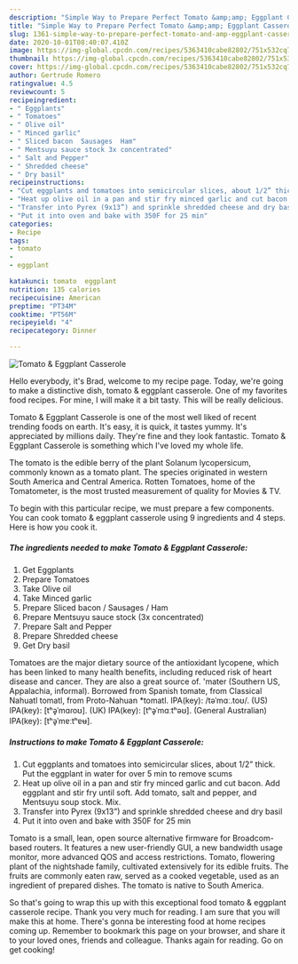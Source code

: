 ```yaml
---
description: "Simple Way to Prepare Perfect Tomato &amp;amp; Eggplant Casserole"
title: "Simple Way to Prepare Perfect Tomato &amp;amp; Eggplant Casserole"
slug: 1361-simple-way-to-prepare-perfect-tomato-and-amp-eggplant-casserole
date: 2020-10-01T08:40:07.410Z
image: https://img-global.cpcdn.com/recipes/5363410cabe82802/751x532cq70/tomato-eggplant-casserole-recipe-main-photo.jpg
thumbnail: https://img-global.cpcdn.com/recipes/5363410cabe82802/751x532cq70/tomato-eggplant-casserole-recipe-main-photo.jpg
cover: https://img-global.cpcdn.com/recipes/5363410cabe82802/751x532cq70/tomato-eggplant-casserole-recipe-main-photo.jpg
author: Gertrude Romero
ratingvalue: 4.5
reviewcount: 5
recipeingredient:
- " Eggplants"
- " Tomatoes"
- " Olive oil"
- " Minced garlic"
- " Sliced bacon  Sausages  Ham"
- " Mentsuyu sauce stock 3x concentrated"
- " Salt and Pepper"
- " Shredded cheese"
- " Dry basil"
recipeinstructions:
- "Cut eggplants and tomatoes into semicircular slices, about 1/2” thick. Put the eggplant in water for over 5 min to remove scums"
- "Heat up olive oil in a pan and stir fry minced garlic and cut bacon. Add eggplant and stir fry until soft. Add tomato, salt and pepper, and Mentsuyu soup stock. Mix."
- "Transfer into Pyrex (9x13”) and sprinkle shredded cheese and dry basil"
- "Put it into oven and bake with 350F for 25 min"
categories:
- Recipe
tags:
- tomato
- 
- eggplant

katakunci: tomato  eggplant 
nutrition: 135 calories
recipecuisine: American
preptime: "PT34M"
cooktime: "PT56M"
recipeyield: "4"
recipecategory: Dinner

---
```



![Tomato &amp; Eggplant Casserole](https://img-global.cpcdn.com/recipes/5363410cabe82802/751x532cq70/tomato-eggplant-casserole-recipe-main-photo.jpg)

Hello everybody, it's Brad, welcome to my recipe page. Today, we're going to make a distinctive dish, tomato &amp; eggplant casserole. One of my favorites food recipes. For mine, I will make it a bit tasty. This will be really delicious.

Tomato &amp; Eggplant Casserole is one of the most well liked of recent trending foods on earth. It's easy, it is quick, it tastes yummy. It's appreciated by millions daily. They're fine and they look fantastic. Tomato &amp; Eggplant Casserole is something which I've loved my whole life.

The tomato is the edible berry of the plant Solanum lycopersicum, commonly known as a tomato plant. The species originated in western South America and Central America. Rotten Tomatoes, home of the Tomatometer, is the most trusted measurement of quality for Movies &amp; TV.


To begin with this particular recipe, we must prepare a few components. You can cook tomato &amp; eggplant casserole using 9 ingredients and 4 steps. Here is how you cook it.

<!--inarticleads1-->

##### The ingredients needed to make Tomato &amp; Eggplant Casserole:

1. Get  Eggplants
1. Prepare  Tomatoes
1. Take  Olive oil
1. Take  Minced garlic
1. Prepare  Sliced bacon / Sausages / Ham
1. Prepare  Mentsuyu sauce stock (3x concentrated)
1. Prepare  Salt and Pepper
1. Prepare  Shredded cheese
1. Get  Dry basil


Tomatoes are the major dietary source of the antioxidant lycopene, which has been linked to many health benefits, including reduced risk of heart disease and cancer. They are also a great source of. &#39;mater (Southern US, Appalachia, informal). Borrowed from Spanish tomate, from Classical Nahuatl tomatl, from Proto-Nahuan *tomatl. IPA(key): /təˈmɑː.toʊ/. (US) IPA(key): [tʰə̥ˈmɑɾoʊ]. (UK) IPA(key): [tʰə̥ˈmɑːtʰəʊ]. (General Australian) IPA(key): [tʰə̥ˈmɐːtʰɐʉ]. 

<!--inarticleads2-->

##### Instructions to make Tomato &amp; Eggplant Casserole:

1. Cut eggplants and tomatoes into semicircular slices, about 1/2” thick. Put the eggplant in water for over 5 min to remove scums
1. Heat up olive oil in a pan and stir fry minced garlic and cut bacon. Add eggplant and stir fry until soft. Add tomato, salt and pepper, and Mentsuyu soup stock. Mix.
1. Transfer into Pyrex (9x13”) and sprinkle shredded cheese and dry basil
1. Put it into oven and bake with 350F for 25 min


Tomato is a small, lean, open source alternative firmware for Broadcom-based routers. It features a new user-friendly GUI, a new bandwidth usage monitor, more advanced QOS and access restrictions. Tomato, flowering plant of the nightshade family, cultivated extensively for its edible fruits. The fruits are commonly eaten raw, served as a cooked vegetable, used as an ingredient of prepared dishes. The tomato is native to South America. 

So that's going to wrap this up with this exceptional food tomato &amp; eggplant casserole recipe. Thank you very much for reading. I am sure that you will make this at home. There's gonna be interesting food at home recipes coming up. Remember to bookmark this page on your browser, and share it to your loved ones, friends and colleague. Thanks again for reading. Go on get cooking!
